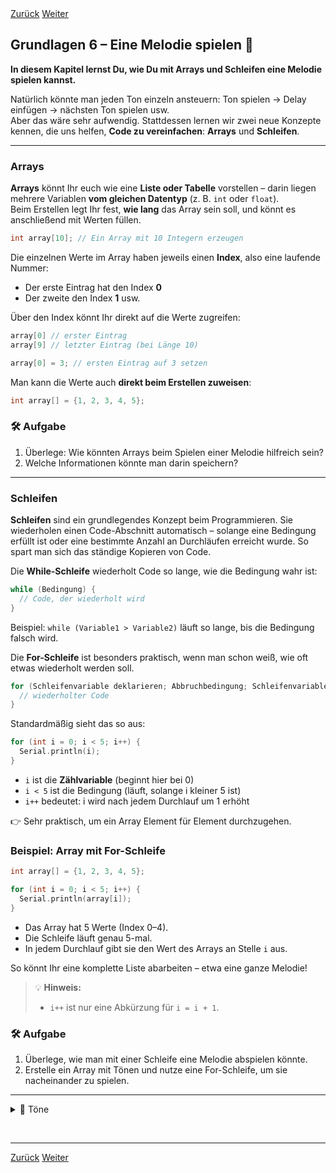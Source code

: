 <link rel="stylesheet" href="assets/css/custom.css?v=2">

<div class="nav-container">
  <a href="Grundlagen5" class="button">Zurück</a>
  <a href="Sensoren1" class="button">Weiter</a>
</div>

## Grundlagen 6 – Eine Melodie spielen 🎵

**In diesem Kapitel lernst Du, wie Du mit Arrays und Schleifen eine Melodie spielen kannst.**

Natürlich könnte man jeden Ton einzeln ansteuern: Ton spielen → Delay einfügen → nächsten Ton spielen usw.  
Aber das wäre sehr aufwendig. Stattdessen lernen wir zwei neue Konzepte kennen, die uns helfen, **Code zu vereinfachen**: **Arrays** und **Schleifen**.

---

### Arrays

**Arrays** könnt Ihr euch wie eine **Liste oder Tabelle** vorstellen – darin liegen mehrere Variablen **vom gleichen Datentyp** (z. B. `int` oder `float`).  
Beim Erstellen legt Ihr fest, **wie lang** das Array sein soll, und könnt es anschließend mit Werten füllen.

```cpp
int array[10]; // Ein Array mit 10 Integern erzeugen
```

Die einzelnen Werte im Array haben jeweils einen **Index**, also eine laufende Nummer:  
- Der erste Eintrag hat den Index **0**  
- Der zweite den Index **1** usw.  

Über den Index könnt Ihr direkt auf die Werte zugreifen:

```cpp
array[0] // erster Eintrag
array[9] // letzter Eintrag (bei Länge 10)

array[0] = 3; // ersten Eintrag auf 3 setzen
```

Man kann die Werte auch **direkt beim Erstellen zuweisen**:

```cpp
int array[] = {1, 2, 3, 4, 5};
```

<div class="aufgabe">
<h3>🛠️ Aufgabe</h3>
<ol>
  <li>Überlege: Wie könnten Arrays beim Spielen einer Melodie hilfreich sein?</li>
  <li>Welche Informationen könnte man darin speichern?</li>
</ol>
</div>

---

### Schleifen

**Schleifen** sind ein grundlegendes Konzept beim Programmieren. Sie wiederholen einen Code-Abschnitt automatisch – solange eine Bedingung erfüllt ist oder eine bestimmte Anzahl an Durchläufen erreicht wurde. So spart man sich das ständige Kopieren von Code.  

Die **While-Schleife** wiederholt Code so lange, wie die Bedingung wahr ist:

```cpp
while (Bedingung) {
  // Code, der wiederholt wird
}
```

Beispiel: `while (Variable1 > Variable2)` läuft so lange, bis die Bedingung falsch wird.  

Die **For-Schleife** ist besonders praktisch, wenn man schon weiß, wie oft etwas wiederholt werden soll.  

```cpp
for (Schleifenvariable deklarieren; Abbruchbedingung; Schleifenvariable anpassen) {
  // wiederholter Code
}
```

Standardmäßig sieht das so aus:  

```cpp
for (int i = 0; i < 5; i++) {
  Serial.println(i);
}
```

- `i` ist die **Zählvariable** (beginnt hier bei 0)  
- `i < 5` ist die Bedingung (läuft, solange i kleiner 5 ist)  
- `i++` bedeutet: i wird nach jedem Durchlauf um 1 erhöht  

👉 Sehr praktisch, um ein Array Element für Element durchzugehen.  

### Beispiel: Array mit For-Schleife

```cpp
int array[] = {1, 2, 3, 4, 5};

for (int i = 0; i < 5; i++) {
  Serial.println(array[i]);
}
```

- Das Array hat 5 Werte (Index 0–4).  
- Die Schleife läuft genau 5-mal.  
- In jedem Durchlauf gibt sie den Wert des Arrays an Stelle `i` aus.  

So könnt Ihr eine komplette Liste abarbeiten – etwa eine ganze Melodie!  

> 💡 **Hinweis:**  
> - `i++` ist nur eine Abkürzung für `i = i + 1`.

<div class="aufgabe">
<h3>🛠️ Aufgabe</h3>
<ol>
  <li>Überlege, wie man mit einer Schleife eine Melodie abspielen könnte.</li>
  <li>Erstelle ein Array mit Tönen und nutze eine For-Schleife, um sie nacheinander zu spielen.</li>
</ol>
</div>

---


<details>
  <summary>🎵 Töne</summary>
  <pre><code class="language-cpp">
/*************************************************
   Public Constants
 *************************************************/

#define NOTE_B0 31
#define NOTE_C1 33
#define NOTE_CS1 35
#define NOTE_D1 37
#define NOTE_DS1 39
#define NOTE_E1 41
#define NOTE_F1 44
#define NOTE_FS1 46
#define NOTE_G1 49
#define NOTE_GS1 52
#define NOTE_A1 55
#define NOTE_AS1 58
#define NOTE_B1 62
#define NOTE_C2 65
#define NOTE_CS2 69
#define NOTE_D2 73
#define NOTE_DS2 78
#define NOTE_E2 82
#define NOTE_F2 87
#define NOTE_FS2 93
#define NOTE_G2 98
#define NOTE_GS2 104
#define NOTE_A2 110
#define NOTE_AS2 117
#define NOTE_B2 123
#define NOTE_C3 131
#define NOTE_CS3 139
#define NOTE_D3 147
#define NOTE_DS3 156
#define NOTE_E3 165
#define NOTE_F3 175
#define NOTE_FS3 185
#define NOTE_G3 196
#define NOTE_GS3 208
#define NOTE_A3 220
#define NOTE_AS3 233
#define NOTE_B3 247
#define NOTE_C4 262
#define NOTE_CS4 277
#define NOTE_D4 294
#define NOTE_DS4 311
#define NOTE_E4 330
#define NOTE_F4 349
#define NOTE_FS4 370
#define NOTE_G4 392
#define NOTE_GS4 415
#define NOTE_A4 440
#define NOTE_AS4 466
#define NOTE_B4 494
#define NOTE_C5 523
#define NOTE_CS5 554
#define NOTE_D5 587
#define NOTE_DS5 622
#define NOTE_E5 659
#define NOTE_F5 698
#define NOTE_FS5 740
#define NOTE_G5 784
#define NOTE_GS5 831
#define NOTE_A5 880
#define NOTE_AS5 932
#define NOTE_B5 988
#define NOTE_C6 1047
#define NOTE_CS6 1109
#define NOTE_D6 1175
#define NOTE_DS6 1245
#define NOTE_E6 1319
#define NOTE_F6 1397
#define NOTE_FS6 1480
#define NOTE_G6 1568
#define NOTE_GS6 1661
#define NOTE_A6 1760
#define NOTE_AS6 1865
#define NOTE_B6 1976
#define NOTE_C7 2093
#define NOTE_CS7 2217
#define NOTE_D7 2349
#define NOTE_DS7 2489
#define NOTE_E7 2637
#define NOTE_F7 2794
#define NOTE_FS7 2960
#define NOTE_G7 3136
#define NOTE_GS7 3322
#define NOTE_A7 3520
#define NOTE_AS7 3729
#define NOTE_B7 3951
#define NOTE_C8 4186
#define NOTE_CS8 4435
#define NOTE_D8 4699
#define NOTE_DS8 4978
</code></pre></details>

<p class="spacing-1">&nbsp;</p> 

---

<div class="nav-container">
  <a href="Grundlagen5" class="button">Zurück</a>
  <a href="Sensoren1" class="button">Weiter</a>
</div>


